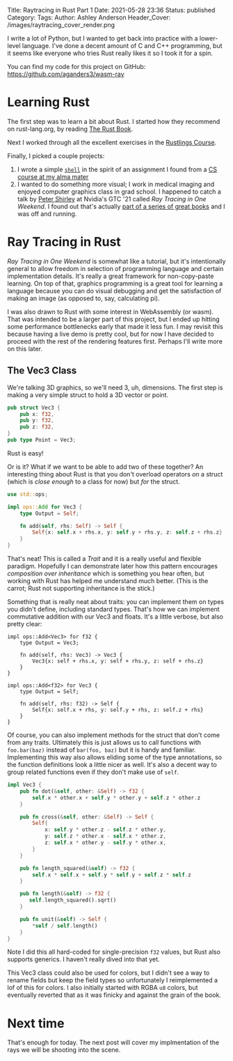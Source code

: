Title: Raytracing in Rust Part 1
Date: 2021-05-28 23:36
Status: published
Category: 
Tags: 
Author: Ashley Anderson
Header_Cover: /images/raytracing_cover_render.png

I write a lot of Python, but I wanted to get back into practice with a
lower-level language. I've done a decent amount of C and C++ programming, but
it seems like everyone who tries Rust really likes it so I took it for a spin.

You can find my code for this project on GitHub: https://github.com/aganders3/wasm-ray

# Learning Rust

The first step was to learn a bit about Rust. I started how they recommend on
rust-lang.org, by reading [The Rust Book](https://doc.rust-lang.org/book/).

Next I worked through all the excellent exercises in the [Rustlings
Course](https://github.com/rust-lang/rustlings/).

Finally, I picked a couple projects:

1. I wrote a simple [`shell`](https://github.com/aganders3/rush) in the
spirit of an assignment I found from a [CS course at my alma
mater](http://pages.cs.wisc.edu/~dusseau/Classes/CS537-F07/Projects/P1/p1.html) 
2. I wanted to do something more visual; I work in medical imaging and enjoyed
computer graphics class in grad school. I happened to catch a talk by [Peter
Shirley](https://twitter.com/Peter_shirley) at Nvidia's GTC '21 called *Ray
Tracing in One Weekend*. I found out that's actually [part of a series of
great books](https://raytracing.github.io) and I was off and running.

# Ray Tracing in Rust

*Ray Tracing in One Weekend* is somewhat like a tutorial, but it's
intentionally general to allow freedom in selection of programming language and
certain implementation details. It's really a great framework for
non-copy-paste learning. On top of that, graphics programming is a great tool
for learning a language because you can do visual debugging and get the
satisfaction of making an image (as opposed to, say, calculating pi).

I was also drawn to Rust with some interest in WebAssembly (or wasm). That was
intended to be a larger part of this project, but I ended up hitting some
performance bottlenecks early that made it less fun. I may revisit this because
having a live demo is pretty cool, but for now I have decided to proceed with
the rest of the rendering features first. Perhaps I'll write more on this
later.

## The Vec3 Class

We're talking 3D graphics, so we'll need 3, uh, dimensions. The first step is
making a very simple struct to hold a 3D vector or point.

```rust
pub struct Vec3 {
    pub x: f32,
    pub y: f32,
    pub z: f32,
}
pub type Point = Vec3;
```

Rust is easy!

Or is it? What if we want to be able to add two of these together?
An interesting thing about Rust is that you don't overload operators *on* a
struct (which is *close enough* to a class for now) but *for* the struct.

```rust
use std::ops;

impl ops::Add for Vec3 {
    type Output = Self;

    fn add(self, rhs: Self) -> Self {
        Self{x: self.x + rhs.x, y: self.y + rhs.y, z: self.z + rhs.z}
    }
}
```

That's neat! This is called a *Trait* and it is a really useful and flexible
paradigm. Hopefully I can demonstrate later how this pattern encourages
*composition over inheritance* which is something you hear often, but working
with Rust has helped me understand much better. (This is the carrot; Rust not
supporting inheritance is the stick.)

Something that is really neat about traits: you can implement them on types you
didn't define, including standard types. That's how we can implement
commutative addition with our Vec3 and floats. It's a little verbose, but also
pretty clear:

```
impl ops::Add<Vec3> for f32 {
    type Output = Vec3;

    fn add(self, rhs: Vec3) -> Vec3 {
        Vec3{x: self + rhs.x, y: self + rhs.y, z: self + rhs.z}
    }
}

impl ops::Add<f32> for Vec3 {
    type Output = Self;

    fn add(self, rhs: f32) -> Self {
        Self{x: self.x + rhs, y: self.y + rhs, z: self.z + rhs}
    }
}
```

Of course, you can also implement methods for the struct that don't come from
any traits. Ultimately this is just allows us to call functions with
`foo.bar(baz)` instead of `bar(foo, baz)` but it is handy and familiar.
Implementing this way also allows eliding some of the type annotations, so the
function definitions look a little nicer as well. It's also a decent way to
group related functions even if they don't make use of `self`.

```rust
impl Vec3 {
    pub fn dot(&self, other: &Self) -> f32 {
        self.x * other.x + self.y * other.y + self.z * other.z
    }

    pub fn cross(&self, other: &Self) -> Self {
        Self{
            x: self.y * other.z - self.z * other.y,
            y: self.z * other.x - self.x * other.z,
            z: self.x * other.y - self.y * other.x,
        }
    }

    pub fn length_squared(&self) -> f32 {
        self.x * self.x + self.y * self.y + self.z * self.z
    }

    pub fn length(&self) -> f32 {
       self.length_squared().sqrt() 
    }

    pub fn unit(&self) -> Self {
        *self / self.length()
    }
}
```

Note I did this all hard-coded for single-precision `f32` values, but Rust also
supports generics. I haven't really dived into that yet.

This Vec3 class could also be used for colors, but I didn't see a way to rename
fields but keep the field types so unfortunately I reimplemented a lof of this
for colors. I also initially started with RGBA `u8` colors, but eventually
reverted that as it was finicky and against the grain of the book.

# Next time
That's enough for today. The next post will cover my implmentation of the rays
we will be shooting into the scene.
